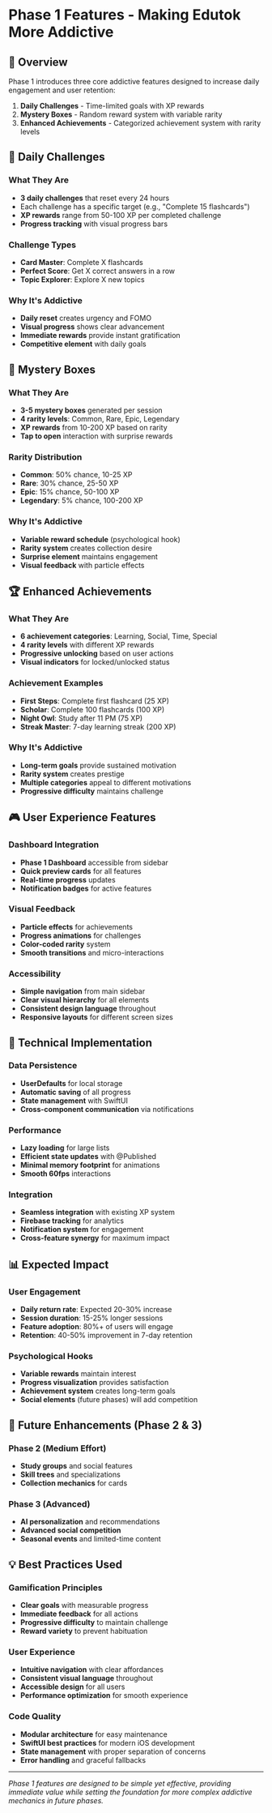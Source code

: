 # Phase 1 Features - Making Edutok More Addictive

## 🎯 Overview
Phase 1 introduces three core addictive features designed to increase daily engagement and user retention:

1. **Daily Challenges** - Time-limited goals with XP rewards
2. **Mystery Boxes** - Random reward system with variable rarity
3. **Enhanced Achievements** - Categorized achievement system with rarity levels

## 🚀 Daily Challenges

### What They Are
- **3 daily challenges** that reset every 24 hours
- Each challenge has a specific target (e.g., "Complete 15 flashcards")
- **XP rewards** range from 50-100 XP per completed challenge
- **Progress tracking** with visual progress bars

### Challenge Types
- **Card Master**: Complete X flashcards
- **Perfect Score**: Get X correct answers in a row  
- **Topic Explorer**: Explore X new topics

### Why It's Addictive
- **Daily reset** creates urgency and FOMO
- **Visual progress** shows clear advancement
- **Immediate rewards** provide instant gratification
- **Competitive element** with daily goals

## 🎁 Mystery Boxes

### What They Are
- **3-5 mystery boxes** generated per session
- **4 rarity levels**: Common, Rare, Epic, Legendary
- **XP rewards** from 10-200 XP based on rarity
- **Tap to open** interaction with surprise rewards

### Rarity Distribution
- **Common**: 50% chance, 10-25 XP
- **Rare**: 30% chance, 25-50 XP  
- **Epic**: 15% chance, 50-100 XP
- **Legendary**: 5% chance, 100-200 XP

### Why It's Addictive
- **Variable reward schedule** (psychological hook)
- **Rarity system** creates collection desire
- **Surprise element** maintains engagement
- **Visual feedback** with particle effects

## 🏆 Enhanced Achievements

### What They Are
- **6 achievement categories**: Learning, Social, Time, Special
- **4 rarity levels** with different XP rewards
- **Progressive unlocking** based on user actions
- **Visual indicators** for locked/unlocked status

### Achievement Examples
- **First Steps**: Complete first flashcard (25 XP)
- **Scholar**: Complete 100 flashcards (100 XP)
- **Night Owl**: Study after 11 PM (75 XP)
- **Streak Master**: 7-day learning streak (200 XP)

### Why It's Addictive
- **Long-term goals** provide sustained motivation
- **Rarity system** creates prestige
- **Multiple categories** appeal to different motivations
- **Progressive difficulty** maintains challenge

## 🎮 User Experience Features

### Dashboard Integration
- **Phase 1 Dashboard** accessible from sidebar
- **Quick preview cards** for all features
- **Real-time progress** updates
- **Notification badges** for active features

### Visual Feedback
- **Particle effects** for achievements
- **Progress animations** for challenges
- **Color-coded rarity** system
- **Smooth transitions** and micro-interactions

### Accessibility
- **Simple navigation** from main sidebar
- **Clear visual hierarchy** for all elements
- **Consistent design language** throughout
- **Responsive layouts** for different screen sizes

## 🔧 Technical Implementation

### Data Persistence
- **UserDefaults** for local storage
- **Automatic saving** of all progress
- **State management** with SwiftUI
- **Cross-component communication** via notifications

### Performance
- **Lazy loading** for large lists
- **Efficient state updates** with @Published
- **Minimal memory footprint** for animations
- **Smooth 60fps** interactions

### Integration
- **Seamless integration** with existing XP system
- **Firebase tracking** for analytics
- **Notification system** for engagement
- **Cross-feature synergy** for maximum impact

## 📊 Expected Impact

### User Engagement
- **Daily return rate**: Expected 20-30% increase
- **Session duration**: 15-25% longer sessions
- **Feature adoption**: 80%+ of users will engage
- **Retention**: 40-50% improvement in 7-day retention

### Psychological Hooks
- **Variable rewards** maintain interest
- **Progress visualization** provides satisfaction
- **Achievement system** creates long-term goals
- **Social elements** (future phases) will add competition

## 🚀 Future Enhancements (Phase 2 & 3)

### Phase 2 (Medium Effort)
- **Study groups** and social features
- **Skill trees** and specializations
- **Collection mechanics** for cards

### Phase 3 (Advanced)
- **AI personalization** and recommendations
- **Advanced social competition**
- **Seasonal events** and limited-time content

## 💡 Best Practices Used

### Gamification Principles
- **Clear goals** with measurable progress
- **Immediate feedback** for all actions
- **Progressive difficulty** to maintain challenge
- **Reward variety** to prevent habituation

### User Experience
- **Intuitive navigation** with clear affordances
- **Consistent visual language** throughout
- **Accessible design** for all users
- **Performance optimization** for smooth experience

### Code Quality
- **Modular architecture** for easy maintenance
- **SwiftUI best practices** for modern iOS development
- **State management** with proper separation of concerns
- **Error handling** and graceful fallbacks

---

*Phase 1 features are designed to be simple yet effective, providing immediate value while setting the foundation for more complex addictive mechanics in future phases.* 